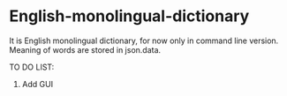 # English-monolingual-dictionary
It is English monolingual dictionary, for now only in command line version. Meaning of words are stored in json.data.


TO DO LIST:
1) Add GUI
